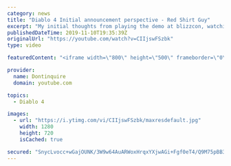 ```yaml
---
category: news
title: "Diablo 4 Initial announcement perspective - Red Shirt Guy"
excerpt: "My initial thoughts from playing the demo at blizzcon, watching the developer interviews, and listening to the wacky Q&A from the systems and features panel."
publishedDateTime: 2019-11-10T19:35:39Z
originalUrl: "https://youtube.com/watch?v=CIIjswFSzbk"
type: video

featuredContent: "<iframe width=\"800\" height=\"500\" frameborder=\"0\" src=\"https://www.youtube.com/embed/CIIjswFSzbk\" allow=\"accelerometer; autoplay; encrypted-media; gyroscope; picture-in-picture\" allowfullscreen></iframe>"

provider:
  name: Dontinquire
  domain: youtube.com

topics:
  - Diablo 4

images:
  - url: "https://i.ytimg.com/vi/CIIjswFSzbk/maxresdefault.jpg"
    width: 1280
    height: 720
    isCached: true

secured: "SnycLvocc+wGajOUNK/3W9w64AuARWoxHrqxYXjwAGi+Fgf0eT4/Q9M75pBB3yfrgbSM0E0nP7oZX4Hpo1iY4TDrfzVUYlN86hgzttgJn5fVj6SZXCchLo+f4oeBPBmEVvIAN/CtECjvOdXeBW8DU6edkOg4DkZY0/0VIUudbeXdbqz4/sBuqw7CchPz2R6WAG+SOJMd4d1k8UT07bmxbZelmAhYSDUiO5FuQv+2aigZoNfQsvdDQQAvRBjKX5t7GrG2aoGk6+VlIkbt2FY2ZusqTKwnI27z1fDH1NdGpx7lVohvNxSbVU2oGzEAqcqqsFuz8PH1okadSNbrHHoVKWJpWyRQLepetTn92EUDzeh5DRoLEv0C4RXj4jPVOyGddvtzOwoJsxr1flX3jeeCEC6+vlH9StwbpmX9SdHImZ59xtTikICRz8tjcxOIgAb5;HtU26AqY9LQSEtq1QaVlqA=="
---
```


